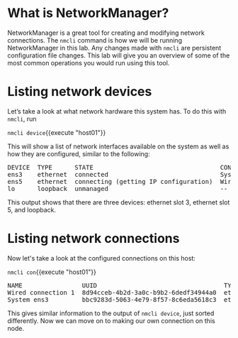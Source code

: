 # What is NetworkManager?

NetworkManager is a great tool for creating and modifying network connections.
The `nmcli` command is how we will be running NetworkManager in this lab. Any changes
made with `nmcli` are persistent configuration file changes. This lab will give you an
overview of some of the most common operations you would run using this tool.

# Listing network devices

Let’s take a look at what network hardware this system has.
To do this with `nmcli`, run

`nmcli device`{{execute "host01"}}

This will show a list of network interfaces available on the system as well as
how they are configured, similar to the following:

<pre class=file>
DEVICE  TYPE      STATE                                  CONNECTION         
ens3    ethernet  connected                              System ens3        
ens5    ethernet  connecting (getting IP configuration)  Wired connection 1
lo      loopback  unmanaged                              --      
</pre>

This output shows that there are three devices: ethernet slot 3, ethernet slot 5,
and loopback.

# Listing network connections

Now let's take a look at the configured connections on this host:

`nmcli con`{{execute "host01"}}

<pre class=file>
NAME                UUID                                  TYPE      DEVICE
Wired connection 1  8d94cceb-4b2d-3a0c-b9b2-6dedf34944a0  ethernet  ens5   
System ens3         bbc9283d-5063-4e79-8f57-8c6eda5618c3  ethernet  ens3
</pre>

This gives similar information to the output of `nmcli device`, just sorted
differently. Now we can move on to making our own connection on this node.
